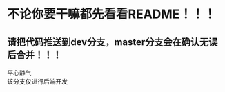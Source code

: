 # 不论你要干嘛都先看看README！！！  
请把代码推送到dev分支，master分支会在确认无误后合并！！！  
-------------------------------------------------  

平心静气  
该分支仅进行后端开发  
